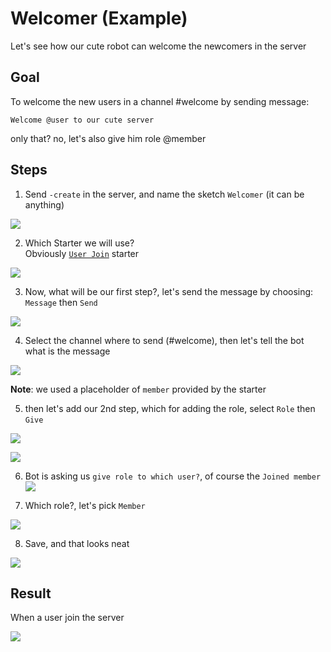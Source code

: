 # Welcomer (Example)
Let's see how our cute robot can welcome the newcomers in the server

## Goal
To welcome the new users in a channel #welcome
by sending message:
```
Welcome @user to our cute server
```

only that? no, let's also give him role @member
## Steps
1. Send `-create` in the server, and name the sketch `Welcomer` (it can be anything)

![](https://i.imgur.com/H9Tpa4p.jpg)

2. Which Starter we will use?\
Obviously [`User Join`](../starters/memberJoin.md) starter 

![](https://i.imgur.com/ebzwUok.jpg)

3. Now, what will be our first step?, let's send the message by choosing: `Message` then `Send`

![](https://i.imgur.com/6f6372z.jpg)

4. Select the channel where to send (#welcome), then let's tell the bot what is the message

![](https://i.imgur.com/1G7MvAj.jpg)

**Note**: we used a placeholder of `member` provided by the starter

5. then let's add our 2nd step, which for adding the role, select `Role` then `Give`

![](https://i.imgur.com/ljKooh1.jpg)

![](https://i.imgur.com/3aKMlPm.jpg)

6. Bot is asking us `give role to which user?`, of course the `Joined member`
![](https://i.imgur.com/MiSXLxu.jpg)

7. Which role?, let's pick `Member`

![](https://i.imgur.com/pechlZI.jpg)

8. Save, and that looks neat

![](https://i.imgur.com/JHpP58b.jpg)

## Result
When a user join the server

![](https://i.imgur.com/VbIS3q0.jpg)